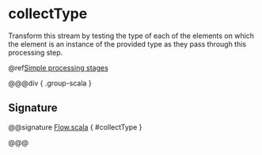 # collectType 

Transform this stream by testing the type of each of the elements on which the element is an instance of the provided type as they pass through this processing step.

@ref[Simple processing stages](../index.md#simple-processing-stages)

@@@div { .group-scala }

## Signature

@@signature [Flow.scala]($akka$/akka-stream/src/main/scala/akka/stream/scaladsl/Flow.scala) { #collectType }

@@@



